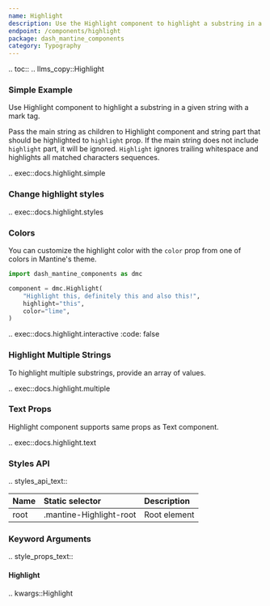```yaml
---
name: Highlight
description: Use the Highlight component to highlight a substring in a given string with mark tag.
endpoint: /components/highlight
package: dash_mantine_components
category: Typography
---
```


.. toc::
.. llms_copy::Highlight

### Simple Example

Use Highlight component to highlight a substring in a given string with a mark tag.

Pass the main string as children to Highlight component and string part that should be highlighted to `highlight` prop. 
If the main string does not include `highlight` part, it will be ignored. 
`Highlight` ignores trailing whitespace and highlights all matched characters sequences.

.. exec::docs.highlight.simple

### Change highlight styles

.. exec::docs.highlight.styles

### Colors

You can customize the highlight color with the `color` prop from one of colors in Mantine's theme.

```python
import dash_mantine_components as dmc

component = dmc.Highlight(
    "Highlight this, definitely this and also this!",
    highlight="this",
    color="lime",
)
```

.. exec::docs.highlight.interactive
    :code: false

### Highlight Multiple Strings

To highlight multiple substrings, provide an array of values.

.. exec::docs.highlight.multiple

### Text Props

Highlight component supports same props as Text component.

.. exec::docs.highlight.text

### Styles API


.. styles_api_text::

| Name | Static selector         | Description  |
|:-----|:------------------------|:-------------|
| root | .mantine-Highlight-root | Root element |


### Keyword Arguments
.. style_props_text::

#### Highlight

.. kwargs::Highlight
